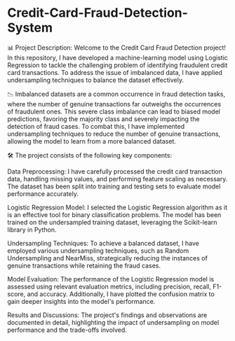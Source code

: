 # Credit-Card-Fraud-Detection-System

📊 Project Description:
Welcome to the Credit Card Fraud Detection project! In this repository, I have developed a machine-learning model using Logistic Regression to tackle the challenging problem of identifying fraudulent credit card transactions. To address the issue of imbalanced data, I have applied undersampling techniques to balance the dataset effectively.

📉 Imbalanced datasets are a common occurrence in fraud detection tasks, where the number of genuine transactions far outweighs the occurrences of fraudulent ones. This severe class imbalance can lead to biased model predictions, favoring the majority class and severely impacting the detection of fraud cases. To combat this, I have implemented undersampling techniques to reduce the number of genuine transactions, allowing the model to learn from a more balanced dataset.

🛠️ The project consists of the following key components:

Data Preprocessing: I have carefully processed the credit card transaction data, handling missing values, and performing feature scaling as necessary. The dataset has been split into training and testing sets to evaluate model performance accurately.

Logistic Regression Model: I selected the Logistic Regression algorithm as it is an effective tool for binary classification problems. The model has been trained on the undersampled training dataset, leveraging the Scikit-learn library in Python.

Undersampling Techniques: To achieve a balanced dataset, I have employed various undersampling techniques, such as Random Undersampling and NearMiss, strategically reducing the instances of genuine transactions while retaining the fraud cases.

Model Evaluation: The performance of the Logistic Regression model is assessed using relevant evaluation metrics, including precision, recall, F1-score, and accuracy. Additionally, I have plotted the confusion matrix to gain deeper insights into the model's performance.

Results and Discussions: The project's findings and observations are documented in detail, highlighting the impact of undersampling on model performance and the trade-offs involved.
